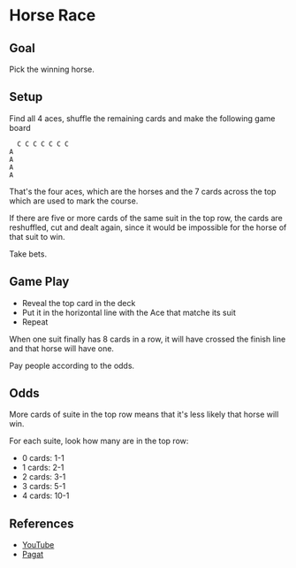 
# Horse Race

## Goal

Pick the winning horse.

## Setup

Find all 4 aces, shuffle the remaining cards and make the following
game board

```
  C C C C C C C
A
A
A
A
```

That's the four aces, which are the horses and the 7 cards across the
top which are used to mark the course.

If there are five or more cards of the same suit in the top row, the
cards are reshuffled, cut and dealt again, since it would be
impossible for the horse of that suit to win.

Take bets.

## Game Play

* Reveal the top card in the deck
* Put it in the horizontal line with the Ace that matche its suit
* Repeat

When one suit finally has 8 cards in a row, it will have crossed the
finish line and that horse will have one.

Pay people according to the odds.

## Odds

More cards of suite in the top row means that it's less likely that
horse will win.

For each suite, look how many are in the top row:

* 0 cards: 1-1
* 1 cards: 2-1
* 2 cards: 3-1
* 3 cards: 5-1
* 4 cards: 10-1

## References

* [YouTube](https://youtu.be/aBYpdStxrxs)
* [Pagat](https://www.pagat.com/race/horse_race.html)
